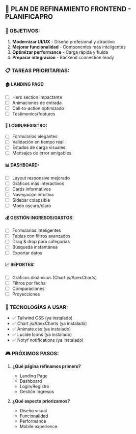 ## 🎨 PLAN DE REFINAMIENTO FRONTEND - PLANIFICAPRO

### 🎯 OBJETIVOS:
1. **Modernizar UI/UX** - Diseño profesional y atractivo
2. **Mejorar funcionalidad** - Componentes más inteligentes  
3. **Optimizar performance** - Carga rápida y fluida
4. **Preparar integración** - Backend connection ready

### 📋 TAREAS PRIORITARIAS:

#### 🏠 **LANDING PAGE:**
- [ ] Hero section impactante
- [ ] Animaciones de entrada
- [ ] Call-to-action optimizado
- [ ] Testimonios/features

#### 🔐 **LOGIN/REGISTRO:**
- [ ] Formularios elegantes
- [ ] Validación en tiempo real
- [ ] Estados de carga visuales
- [ ] Mensajes de error amigables

#### 📊 **DASHBOARD:**
- [ ] Layout responsive mejorado
- [ ] Gráficos más interactivos
- [ ] Cards informativos
- [ ] Navegación intuitiva
- [ ] Sidebar colapsible
- [ ] Modo oscuro/claro

#### 💰 **GESTIÓN INGRESOS/GASTOS:**
- [ ] Formularios inteligentes
- [ ] Tablas con filtros avanzados
- [ ] Drag & drop para categorías
- [ ] Búsqueda instantánea
- [ ] Exportar datos

#### 📈 **REPORTES:**
- [ ] Gráficos dinámicos (Chart.js/ApexCharts)
- [ ] Filtros por fecha
- [ ] Comparaciones
- [ ] Proyecciones

### 🔧 **TECNOLOGÍAS A USAR:**
- ✅ Tailwind CSS (ya instalado)
- ✅ Chart.js/ApexCharts (ya instalado)
- ✅ Animate.css (ya instalado)
- ✅ Lucide Icons (ya instalado)
- ✅ Notyf notifications (ya instalado)

### 🎮 **PRÓXIMOS PASOS:**
1. **¿Qué página refinamos primero?**
   - Landing Page
   - Dashboard  
   - Login/Registro
   - Gestión Ingresos

2. **¿Qué aspecto priorizamos?**
   - Diseño visual
   - Funcionalidad
   - Performance
   - Mobile experience
